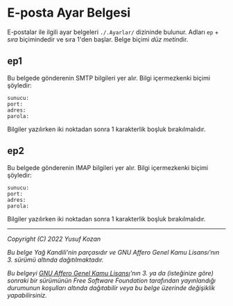 # **E-posta Ayar Belgesi**

E-postalar ile ilgili ayar belgeleri `./.Ayarlar/` dizininde bulunur. Adları `ep` + *sıra* biçimindedir ve sıra 1'den başlar. Belge biçimi *düz metin*dir.

## **ep1**
Bu belgede gönderenin SMTP bilgileri yer alır. Bilgi içermezkenki biçimi şöyledir:
```
sunucu: 
port: 
adres: 
parola: 
```
Bilgiler yazılırken iki noktadan sonra 1 karakterlik boşluk bırakılmalıdır.

## **ep2**
Bu belgede gönderenin IMAP bilgileri yer alır. Bilgi içermezkenki biçimi şöyledir:
```
sunucu: 
port: 
adres: 
parola: 
```
Bilgiler yazılırken iki noktadan sonra 1 karakterlik boşluk bırakılmalıdır.

---
*Copyright (C) 2022 Yusuf Kozan*  

*Bu belge Yağ Kandili'nin parçasıdır ve
GNU Affero Genel Kamu Lisansı'nın 3. sürümü
altında dağıtılmaktadır.*  

*Bu belgeyi [GNU Affero Genel Kamu Lisansı](
/Lisans/agpl-3.0.md)'nın 3. ya da
(isteğinize göre) sonraki bir sürümünün
Free Software Foundation tarafından yayınlandığı
durumunun koşulları altında dağıtabilir veya
bu belge üzerinde değişiklik yapabilirsiniz.*